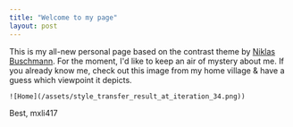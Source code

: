 ```yaml
---
title: "Welcome to my page"
layout: post
---
```


This is my all-new personal page based on the contrast theme by [Niklas
Buschmann](https://github.com/niklasbuschmann/contrast). For the moment,
I'd like to keep an air of mystery about me. If you already know me, check
out this image from my home village & have a guess which viewpoint it depicts.

`![Home](/assets/style_transfer_result_at_iteration_34.png))`

Best, mxli417